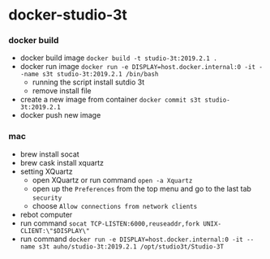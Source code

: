 # docker-studio-3t

### docker build
- docker build image `docker build -t studio-3t:2019.2.1 .`
- docker run image `docker run -e DISPLAY=host.docker.internal:0 -it --name s3t studio-3t:2019.2.1 /bin/bash`
    - running the script install sutdio 3t
    - remove install file
- create a new image from container `docker commit s3t studio-3t:2019.2.1`
- docker push new image

### mac
- brew install socat
- brew cask install xquartz
- setting XQuartz
    - open XQuartz or run command `open -a Xquartz`
    - open up the `Preferences` from the top menu and go to the last tab `security`
    - choose `Allow connections from network clients`
- rebot computer
- run command `socat TCP-LISTEN:6000,reuseaddr,fork UNIX-CLIENT:\"$DISPLAY\"`
- run command `docker run -e DISPLAY=host.docker.internal:0 -it --name s3t auho/studio-3t:2019.2.1 /opt/studio3t/Studio-3T`